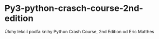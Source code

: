 # Py3-python-crasch-course-2nd-edition
Úlohy lekcií podľa knihy Python Crash Course, 2nd Edition od Eric Matthes
